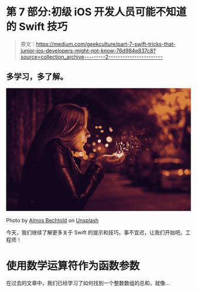 # 第 7 部分:初级 iOS 开发人员可能不知道的 Swift 技巧

> 原文：<https://medium.com/geekculture/part-7-swift-tricks-that-junior-ios-developers-might-not-know-76d984e837c8?source=collection_archive---------2----------------------->

## 多学习，多了解。

![](img/3ed7e8126c306a3eb00347052324ed24.png)

Photo by [Almos Bechtold](https://unsplash.com/@almosbech?utm_source=medium&utm_medium=referral) on [Unsplash](https://unsplash.com?utm_source=medium&utm_medium=referral)

今天，我们继续了解更多关于 Swift 的提示和技巧。事不宜迟，让我们开始吧。工程师！

# 使用数学运算符作为函数参数

在过去的文章中，我们已经学习了如何找到一个整数数组的总和，就像…